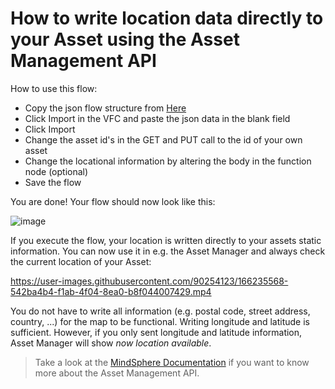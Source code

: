 # How to write location data directly to your Asset using the Asset Management API

How to use this flow:
- Copy the json flow structure from [Here](./IMPORT_WriteLocationToAsset.json)
- Click Import in the VFC and paste the json data in the blank field
- Click Import
- Change the asset id's in the GET and PUT call to the id of your own asset
- Change the locational information by altering the body in the function node (optional)
- Save the flow

You are done! Your flow should now look like this:

![image](https://user-images.githubusercontent.com/90254123/166233405-ead98700-e29d-4f24-b1a2-54699fbd7572.png)

If you execute the flow, your location is written directly to your assets static information. You can now use it in e.g. the Asset Manager and always check the current location of your Asset:



https://user-images.githubusercontent.com/90254123/166235568-542ba4b4-f1ab-4f04-8ea0-b8f044007429.mp4

You do not have to write all information (e.g. postal code, street address, country, ...) for the map to be functional. Writing longitude and latitude is sufficient. However, if you only sent longitude and latitude information, Asset Manager will show *now location available*. 

> Take a look at the [MindSphere Documentation](https://documentation.mindsphere.io/MindSphere/apis/advanced-assetmanagement/api-assetmanagement-api.html) if you want to know more about the Asset Management API.
